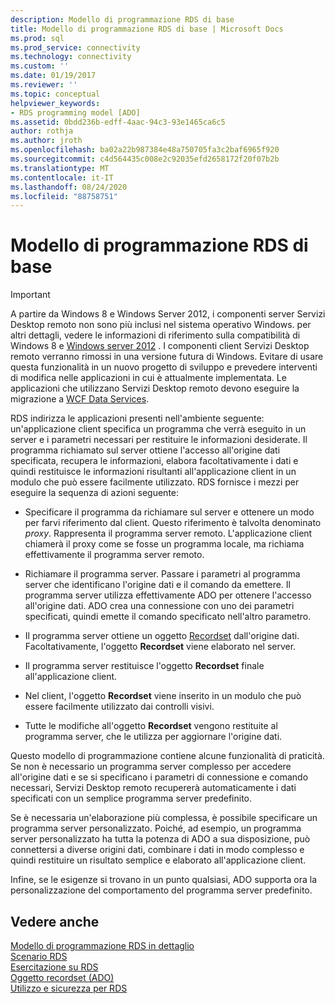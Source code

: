 ```yaml
---
description: Modello di programmazione RDS di base
title: Modello di programmazione RDS di base | Microsoft Docs
ms.prod: sql
ms.prod_service: connectivity
ms.technology: connectivity
ms.custom: ''
ms.date: 01/19/2017
ms.reviewer: ''
ms.topic: conceptual
helpviewer_keywords:
- RDS programming model [ADO]
ms.assetid: 0bdd236b-edff-4aac-94c3-93e1465ca6c5
author: rothja
ms.author: jroth
ms.openlocfilehash: ba02a22b987384e48a750705fa3c2baf6965f920
ms.sourcegitcommit: c4d564435c008e2c92035efd2658172f20f07b2b
ms.translationtype: MT
ms.contentlocale: it-IT
ms.lasthandoff: 08/24/2020
ms.locfileid: "88758751"
---
```

# <a name="basic-rds-programming-model"></a>Modello di programmazione RDS di base
> [!IMPORTANT]
>  A partire da Windows 8 e Windows Server 2012, i componenti server Servizi Desktop remoto non sono più inclusi nel sistema operativo Windows. per altri dettagli, vedere le informazioni di riferimento sulla compatibilità di Windows 8 e [Windows server 2012](https://www.microsoft.com/download/details.aspx?id=27416) . I componenti client Servizi Desktop remoto verranno rimossi in una versione futura di Windows. Evitare di usare questa funzionalità in un nuovo progetto di sviluppo e prevedere interventi di modifica nelle applicazioni in cui è attualmente implementata. Le applicazioni che utilizzano Servizi Desktop remoto devono eseguire la migrazione a [WCF Data Services](https://go.microsoft.com/fwlink/?LinkId=199565).  
  
 RDS indirizza le applicazioni presenti nell'ambiente seguente: un'applicazione client specifica un programma che verrà eseguito in un server e i parametri necessari per restituire le informazioni desiderate. Il programma richiamato sul server ottiene l'accesso all'origine dati specificata, recupera le informazioni, elabora facoltativamente i dati e quindi restituisce le informazioni risultanti all'applicazione client in un modulo che può essere facilmente utilizzato. RDS fornisce i mezzi per eseguire la sequenza di azioni seguente:  
  
-   Specificare il programma da richiamare sul server e ottenere un modo per farvi riferimento dal client. Questo riferimento è talvolta denominato *proxy*. Rappresenta il programma server remoto. L'applicazione client chiamerà il proxy come se fosse un programma locale, ma richiama effettivamente il programma server remoto.  
  
-   Richiamare il programma server. Passare i parametri al programma server che identificano l'origine dati e il comando da emettere. Il programma server utilizza effettivamente ADO per ottenere l'accesso all'origine dati. ADO crea una connessione con uno dei parametri specificati, quindi emette il comando specificato nell'altro parametro.  
  
-   Il programma server ottiene un oggetto [Recordset](../../reference/ado-api/recordset-object-ado.md) dall'origine dati. Facoltativamente, l'oggetto **Recordset** viene elaborato nel server.  
  
-   Il programma server restituisce l'oggetto **Recordset** finale all'applicazione client.  
  
-   Nel client, l'oggetto **Recordset** viene inserito in un modulo che può essere facilmente utilizzato dai controlli visivi.  
  
-   Tutte le modifiche all'oggetto **Recordset** vengono restituite al programma server, che le utilizza per aggiornare l'origine dati.  
  
 Questo modello di programmazione contiene alcune funzionalità di praticità. Se non è necessario un programma server complesso per accedere all'origine dati e se si specificano i parametri di connessione e comando necessari, Servizi Desktop remoto recupererà automaticamente i dati specificati con un semplice programma server predefinito.  
  
 Se è necessaria un'elaborazione più complessa, è possibile specificare un programma server personalizzato. Poiché, ad esempio, un programma server personalizzato ha tutta la potenza di ADO a sua disposizione, può connettersi a diverse origini dati, combinare i dati in modo complesso e quindi restituire un risultato semplice e elaborato all'applicazione client.  
  
 Infine, se le esigenze si trovano in un punto qualsiasi, ADO supporta ora la personalizzazione del comportamento del programma server predefinito.  
  
## <a name="see-also"></a>Vedere anche  
 [Modello di programmazione RDS in dettaglio](./rds-programming-model-in-detail.md)   
 [Scenario RDS](./rds-scenario.md)   
 [Esercitazione su RDS](./rds-tutorial.md)   
 [Oggetto recordset (ADO)](../../reference/ado-api/recordset-object-ado.md)   
 [Utilizzo e sicurezza per RDS](./rds-usage-and-security.md)